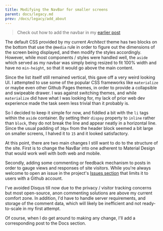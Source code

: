 ```yaml
---
title: Modifying the NavBar for smaller screens
parent: docs/legacy.md
prev: /docs/legacy/add_about
---
```


> Check out how to add the navbar in my [earlier post](/docs/legacy/add_navbar)

The default CSS provided by my current _Architect_ theme has two blocks on the bottom that use the `@media` rule in order to figure out the dimensions of the screen being displayed, and then modify the styles accordingly. However, while most components / styles were handled well, the `aside` which served as my navbar was simply being resized to fit 100% width and have no `min-height`, so that it would go above the main content.

Since the list itself still remained vertical, this gave off a very weird looking UI. I attempted to use some of the popular CSS frameworks like `materialize` or maybe even other Github Pages themes, in order to provide a collapsible and swipeable drawer. I was against switching themes, and while `materialize` did have what I was looking for, my lack of prior web dev experience made the task seem less trivial than it probably is.

So I decided to keep it simple for now, and fiddled a bit with the `li` tags within the `aside` container. By setting their `dispay` property to `inline` rather than `block`, they do not break the line and appear neatly in a horizontal line. Since the usual padding of `30px` from the header block seemed a bit large on smaller screens, I halved it to `15` and it looked satisfactory.

At this point, there are two main changes I still want to do to the structure of the site. First is to change the NavBar into one adherent to Material Design that would work well with both web and mobile.

Secondly, adding some commenting or feedback mechanism to posts in order to gauge views and responses of site visitors. While you're always welcome to open an issue in the project's [Issues section](https://github.com/TheGamer007/thegamer007.github.io/issues) that limits it to users with a Github account.

I've avoided Disqus till now due to the privacy / visitor tracking concerns but most open-source, anon commenting solutions are above my current comfort zone. In addition, I'd have to handle server requirements, and storage of the comment data, which will likely be inefficient and not ready-to-scale in my first attempt.

Of course, when I do get around to making any change, I'll add a corresponding post to the Docs section.
